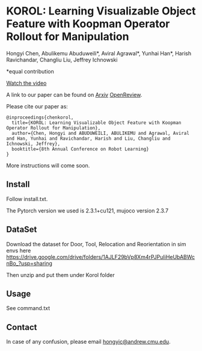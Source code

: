 # KOROL: Learning Visualizable Object Feature with Koopman Operator Rollout for Manipulation

Hongyi Chen, Abulikemu Abuduweili\*, Aviral Agrawal\*, Yunhai Han\*, Harish Ravichandar, Changliu Liu, Jeffrey Ichnowski

\*equal contribution

[Watch the video](korol_video.mp4)

A link to our paper can be found on [Arxiv](https://arxiv.org/abs/2407.00548) [OpenReview](https://openreview.net/forum?id=A6ikGJRaKL&noteId=5JYQQNrhkp).

Please cite our paper as:

```
@inproceedings{chenkorol,
  title={KOROL: Learning Visualizable Object Feature with Koopman Operator Rollout for Manipulation},
  author={Chen, Hongyi and ABUDUWEILI, ABULIKEMU and Agrawal, Aviral and Han, Yunhai and Ravichandar, Harish and Liu, Changliu and Ichnowski, Jeffrey},
  booktitle={8th Annual Conference on Robot Learning}
}
```

More instructions will come soon.


## Install
Follow install.txt. 

The Pytorch version we used is 2.3.1+cu121, mujoco version 2.3.7

## DataSet
Download the dataset for Door, Tool, Relocation and Reorientation in sim envs here
https://drive.google.com/drive/folders/1AJLF29bVp8Xm4rPJPuIiHeUbABWcnBo_?usp=sharing

Then unzip and put them under Korol folder

## Usage
See command.txt


## Contact

In case of any confusion, please email hongyic@andrew.cmu.edu.
